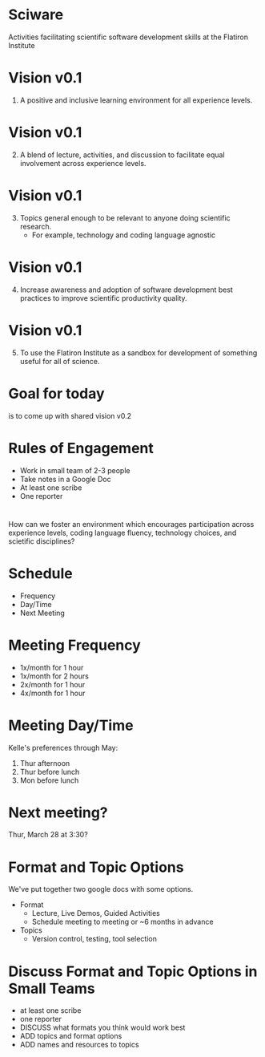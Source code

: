 # Sciware
Activities facilitating scientific software development skills at the Flatiron Institute



# Vision v0.1
1) A positive and inclusive learning environment for all experience levels.


# Vision v0.1
2) A blend of lecture, activities, and discussion to facilitate equal involvement across experience levels.


# Vision v0.1
3) Topics general enough to be relevant to anyone doing scientific research.
   - For example, technology and coding language agnostic


# Vision v0.1
4) Increase awareness and adoption of software development best practices to improve scientific productivity quality.


# Vision v0.1
5) To use the Flatiron Institute as a sandbox for development of something useful for all of science.


# Goal for today 
is to come up with shared vision v0.2



# Rules of Engagement
- Work in small team of 2-3 people
- Take notes in a Google Doc
- At least one scribe
- One reporter


# 
How can we foster an environment which encourages participation across experience levels, coding language fluency, technology choices, and scietific disciplines?



# Schedule
- Frequency
- Day/Time
- Next Meeting


# Meeting Frequency
- 1x/month for 1 hour
- 1x/month for 2 hours
- 2x/month for 1 hour
- 4x/month for 1 hour


# Meeting Day/Time
Kelle's preferences through May:
1) Thur afternoon
2) Thur before lunch
3) Mon before lunch


# Next meeting?
Thur, March 28 at 3:30?



# Format and Topic Options
We've put together two google docs with some options. 
- Format
  - Lecture, Live Demos, Guided Activities
  - Schedule meeting to meeting or ~6 months in advance
- Topics
  - Version control, testing, tool selection

# Discuss Format and Topic Options in Small Teams
- at least one scribe
- one reporter
- DISCUSS what formats you think would work best
- ADD topics and format options
- ADD names and resources to topics
